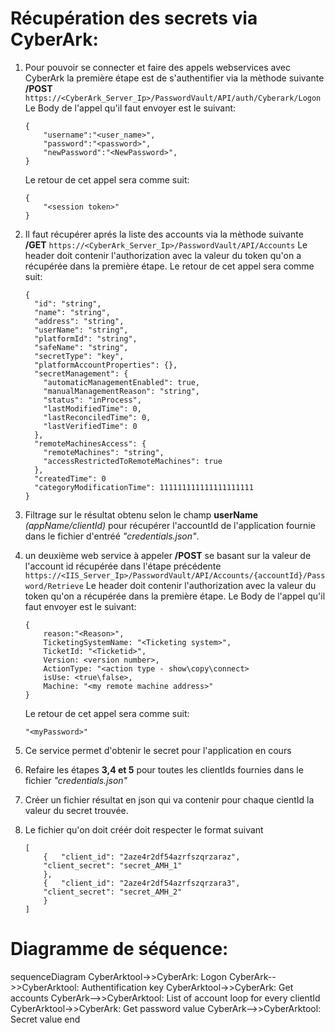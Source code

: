 # Récupération des secrets via CyberArk:

1. Pour pouvoir se connecter et faire des appels webservices avec CyberArk la première étape est de s'authentifier via la mèthode suivante **/POST**
	`https://<CyberArk_Server_Ip>/PasswordVault/API/auth/Cyberark/Logon`
	Le Body de l'appel qu'il faut envoyer est le suivant:
	```
	{
		"username":"<user_name>",
		"password":"<password>",
		"newPassword":"<NewPassword>",
	}
	```
	
	Le retour de cet appel sera comme suit:
	```
	{ 
		"<session token>"
	}
	```
	
2.	Il faut récupérer aprés la liste des accounts via la mèthode suivante **/GET**
	`https://<CyberArk_Server_Ip>/PasswordVault/API/Accounts`
	Le header doit contenir l'authorization avec la valeur du token qu'on a récupérée dans la première étape. Le retour de cet appel sera comme suit:
	```		
	{
	  "id": "string",
	  "name": "string",
	  "address": "string",
	  "userName": "string",
	  "platformId": "string",
	  "safeName": "string",
	  "secretType": "key",
	  "platformAccountProperties": {},
	  "secretManagement": {
		"automaticManagementEnabled": true,
		"manualManagementReason": "string",
		"status": "inProcess",
		"lastModifiedTime": 0,
		"lastReconciledTime": 0,
		"lastVerifiedTime": 0
	  },
	  "remoteMachinesAccess": {
		"remoteMachines": "string",
		"accessRestrictedToRemoteMachines": true
	  },
	  "createdTime": 0
	  "categoryModificationTime": 111111111111111111111
	}
	```

3. Filtrage sur le résultat obtenu selon le champ **userName** *(appName/clientId)* pour récupérer l'accountId de l'application fournie dans le fichier d'entréé *"credentials.json"*.

4. un deuxième web service à appeler **/POST**  se basant sur la valeur de l'account id récupérée dans l'étape précédente 
	`https://<IIS_Server_Ip>/PasswordVault/API/Accounts/{accountId}/Password/Retrieve`
	Le header doit contenir l'authorization avec la valeur du token qu'on a récupérée dans la première étape. Le Body de l'appel qu'il faut envoyer est le suivant:
	```
	{
		reason:"<Reason>",
		TicketingSystemName: "<Ticketing system>",
		TicketId: "<Ticketid>",
		Version: <version number>,
		ActionType: "<action type - show\copy\connect>
		isUse: <true\false>,
		Machine: "<my remote machine address>"
	}
	```
	Le retour de cet appel sera comme suit:
	```		
	"<myPassword>"
	```	



5. Ce service permet d'obtenir le secret pour l'application en cours 

6. Refaire les étapes  **3,4 et 5** pour toutes les clientIds fournies dans le fichier *"credentials.json"*

7. Créer un fichier résultat en json qui va contenir pour chaque cientId la valeur du secret trouvée.

8. Le fichier qu'on doit créér doit respecter le format suivant
	```	
	[
		{	"client_id": "2aze4r2df54azrfszqrzaraz",
		"client_secret": "secret_AMH_1"
		},
		{	"client_id": "2aze4r2df54azrfszqrzara3",
		"client_secret": "secret_AMH_2"
		}
	]
	```	
	
	
# Diagramme de séquence:

sequenceDiagram
CyberArktool->>CyberArk: Logon
CyberArk-->>CyberArktool: Authentification key
CyberArktool->>CyberArk: Get accounts
CyberArk-->>CyberArktool: List of account
loop for every clientId
	CyberArktool->>CyberArk:  Get password value
	CyberArk-->>CyberArktool: Secret value
end

